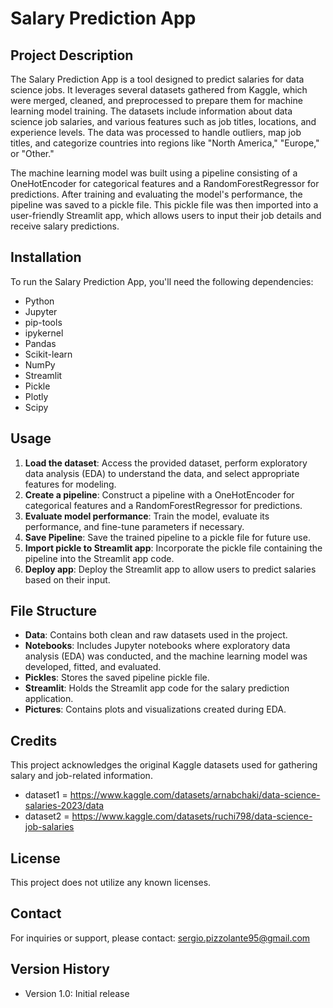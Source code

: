 # Salary Prediction App

## Project Description

The Salary Prediction App is a tool designed to predict salaries for data science jobs. It leverages several datasets gathered from Kaggle, which were merged, cleaned, and preprocessed to prepare them for machine learning model training. The datasets include information about data science job salaries, and various features such as job titles, locations, and experience levels. The data was processed to handle outliers, map job titles, and categorize countries into regions like "North America," "Europe," or "Other."

The machine learning model was built using a pipeline consisting of a OneHotEncoder for categorical features and a RandomForestRegressor for predictions. After training and evaluating the model's performance, the pipeline was saved to a pickle file. This pickle file was then imported into a user-friendly Streamlit app, which allows users to input their job details and receive salary predictions.

## Installation

To run the Salary Prediction App, you'll need the following dependencies:

- Python
- Jupyter
- pip-tools
- ipykernel
- Pandas
- Scikit-learn
- NumPy
- Streamlit
- Pickle
- Plotly
- Scipy

## Usage

1. **Load the dataset**: Access the provided dataset, perform exploratory data analysis (EDA) to understand the data, and select appropriate features for modeling.
2. **Create a pipeline**: Construct a pipeline with a OneHotEncoder for categorical features and a RandomForestRegressor for predictions.
3. **Evaluate model performance**: Train the model, evaluate its performance, and fine-tune parameters if necessary.
4. **Save Pipeline**: Save the trained pipeline to a pickle file for future use.
5. **Import pickle to Streamlit app**: Incorporate the pickle file containing the pipeline into the Streamlit app code.
6. **Deploy app**: Deploy the Streamlit app to allow users to predict salaries based on their input.

## File Structure

- **Data**: Contains both clean and raw datasets used in the project.
- **Notebooks**: Includes Jupyter notebooks where exploratory data analysis (EDA) was conducted, and the machine learning model was developed, fitted, and evaluated.
- **Pickles**: Stores the saved pipeline pickle file.
- **Streamlit**: Holds the Streamlit app code for the salary prediction application.
- **Pictures**: Contains plots and visualizations created during EDA.

## Credits

This project acknowledges the original Kaggle datasets used for gathering salary and job-related information.
- dataset1 = https://www.kaggle.com/datasets/arnabchaki/data-science-salaries-2023/data
- dataset2 = https://www.kaggle.com/datasets/ruchi798/data-science-job-salaries

## License

This project does not utilize any known licenses.

## Contact

For inquiries or support, please contact: sergio.pizzolante95@gmail.com

## Version History

- Version 1.0: Initial release

